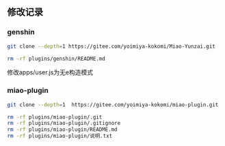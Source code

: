 ## 修改记录

### genshin

```sh
git clone --depth=1 https://gitee.com/yoimiya-kokomi/Miao-Yunzai.git
```

```sh
rm -rf plugins/genshin/README.md
```

修改apps/user.js为无e构造模式

### miao-plugin

```sh
git clone --depth=1  https://gitee.com/yoimiya-kokomi/miao-plugin.git ./plugins/miao-plugin
```

```sh
rm -rf plugins/miao-plugin/.git
rm -rf plugins/miao-plugin/.gitignore
rm -rf plugins/miao-plugin/README.md
rm -rf plugins/miao-plugin/说明.txt
```
